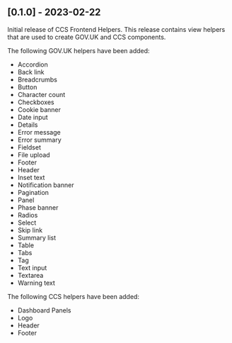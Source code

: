 ## [0.1.0] - 2023-02-22

Initial release of CCS Frontend Helpers.
This release contains view helpers that are used to create GOV.UK and CCS components.

The following GOV.UK helpers have been added:

- Accordion
- Back link
- Breadcrumbs
- Button
- Character count
- Checkboxes
- Cookie banner
- Date input
- Details
- Error message
- Error summary
- Fieldset
- File upload
- Footer
- Header
- Inset text
- Notification banner
- Pagination
- Panel
- Phase banner
- Radios
- Select
- Skip link
- Summary list
- Table
- Tabs
- Tag
- Text input
- Textarea
- Warning text

The following CCS helpers have been added:

- Dashboard Panels
- Logo
- Header
- Footer
